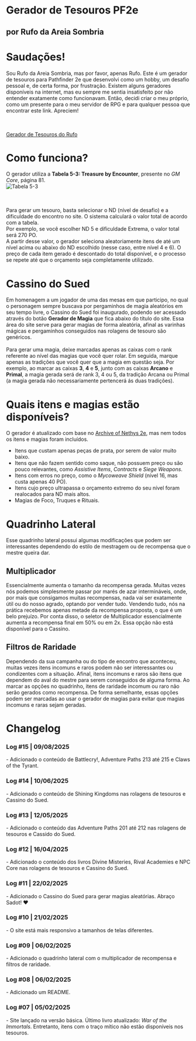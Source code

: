 <div>
<h1>Gerador de Tesouros PF2e</h1>
<h2>por Rufo da Areia Sombria</h2>

<p>
<h1>Saudações!</h1>
Sou Rufo da Areia Sombria, mas por favor, apenas Rufo. Este é um gerador de tesouros para Pathfinder 2e que desenvolvi como um hobby, um desafio pessoal e, de certa forma, por frustração. Existem alguns geradores disponíveis na internet, mas eu sempre me sentia insatisfeito por não entender exatamente como funcionavam. Então, decidi criar o meu próprio, como um presente para o meu servidor de RPG e para qualquer pessoa que encontrar este link. Apreciem!

<br><br>
<a href="https://rufodaareiasombria.github.io/tesouros-pf2e/">Gerador de Tesouros do Rufo</a>
</p>

<p>
<h1>Como funciona?</h1>
O gerador utiliza a <strong>Tabela 5-3: Treasure by Encounter</strong>, presente no <i>GM Core</i>, página 81.
<br>
<img src="https://i.imgur.com/uAqSeBC.png" alt="Tabela 5-3">

<br><br>
Para gerar um tesouro, basta selecionar o ND (nível de desafio) e a dificuldade do encontro no site. O sistema calculará o valor total de acordo com a tabela.  
Por exemplo, se você escolher ND 5 e dificuldade Extrema, o valor total será 270 PO.  
A partir desse valor, o gerador seleciona aleatoriamente itens de até um nível acima ou abaixo do ND escolhido (nesse caso, entre nível 4 e 6). O preço de cada item gerado é descontado do total disponível, e o processo se repete até que o orçamento seja completamente utilizado.
</p>

<p>
<h1>Cassino do Sued</h1>
Em homenagem a um jogador de uma das mesas em que participo, no qual o personagem sempre buscava por pergaminhos de magia aleatórios em seu tempo livre, o Cassino do Sued foi inaugurado, podendo ser acessado através do botão <strong>Gerador de Magia</strong> que fica abaixo do título do site. Essa área do site serve para gerar magias de forma aleatória, afinal as varinhas mágicas e pergaminhos conseguidos nas rolagens de tesouro são genéricos.
<br><br>
Para gerar uma magia, deixe marcadas apenas as caixas com o rank referente ao nível das magias que você quer rolar. Em seguida, marque apenas as tradições que você quer que a magia em questão seja. Por exemplo, ao marcar as caixas <strong>3</strong>, <strong>4</strong> e <strong>5</strong>, junto com as caixas <strong>Arcano</strong> e <strong>Primal</strong>, a magia gerada será de rank 3, 4 ou 5, da tradição Arcana ou Primal (a magia gerada não necessariamente pertencerá ás duas tradições). 
</p>
<p>
<h1>Quais itens e magias estão disponíveis?</h1>
O gerador é atualizado com base no <a href="https://2e.aonprd.com">Archive of Nethys 2e</a>, mas nem todos os itens e magias foram incluídos.  
<ul>
<li>Itens que custam apenas peças de prata, por serem de valor muito baixo.</li>
<li>Itens que não fazem sentido como saque, não possuem preço ou são pouco relevantes, como <i>Assistive Items</i>, <i>Contracts</i> e <i>Siege Weapons</i>.</li>
<li>Itens com erros no preço, como o <i>Mycoweave Shield</i> (nível 16, mas custa apenas 40 PO).</li>
<li>Itens cujo preço ultrapassa o orçamento extremo do seu nível foram realocados para ND mais altos.</li>
<li>Magias de Foco, Truques e Rituais.</li>
</ul>
</p>
<p>
<h1>Quadrinho Lateral</h1>
Esse quadrinho lateral possui algumas modificações que podem ser interessantes dependendo do estilo de mestragem ou de recompensa que o mestre queira dar.

<h2>Multiplicador</h2>
Essencialmente aumenta o tamanho da recompensa gerada. Muitas vezes nós podemos simplesmente passar por marés de azar intermináveis, onde, por mais que consigamos muitas recompensas, nada vai ser exatamente útil ou do nosso agrado, optando por vender tudo. Vendendo tudo, nós na prática recebemos apenas metade da recompensa proposta, o que é um belo prejuízo. Por conta disso, o seletor de Multiplicador essencialmente aumenta a recompensa final em 50% ou em 2x. Essa opção não está disponível para o Cassino.
<h2>Filtros de Raridade</h2>
Dependendo da sua campanha ou do tipo de encontro que aconteceu, muitas vezes itens incomuns e raros podem não ser interessantes ou condizentes com a situação. Afinal, itens incomuns e raros são itens que dependem do aval do mestre para serem conseguidos de alguma forma. Ao marcar as opções no quadrinho, itens de raridade incomum ou raro não serão gerados como recompensa. De forma semelhante, essas opções podem ser marcadas ao usar o gerador de magias para evitar que magias incomuns e raras sejam geradas.
</p>

<p>
<h1>Changelog</h1>
<h3>Log #15 | 09/08/2025</h3>
- Adicionado o conteúdo de Battlecry!, Adventure Paths 213 até 215 e Claws of the Tyrant.
<h3>Log #14 | 10/06/2025</h3>
- Adicionado o conteúdo de Shining Kingdoms nas rolagens de tesouros e Cassino do Sued.
<h3>Log #13 | 12/05/2025</h3>
- Adicionado o conteúdo das Adventure Paths 201 até 212 nas rolagens de tesouros e Cassido do Sued.
<h3>Log #12 | 16/04/2025</h3>
- Adicionado o conteúdo dos livros Divine Misteries, Rival Academies e NPC Core nas rolagens de tesouros e Cassino do Sued.
<h3>Log #11 | 22/02/2025</h3>
- Adicionado o Cassino do Sued para gerar magias aleatórias. Abraço Sadot! ❤
<h3>Log #10 | 21/02/2025</h3>
- O site está mais responsivo a tamanhos de telas diferentes.
<h3>Log #09 | 06/02/2025</h3>
- Adicionado o quadrinho lateral com o multiplicador de recompensa e filtros de raridade.

<h3>Log #08 | 06/02/2025</h3>
- Adicionado um README.

<h3>Log #07 | 05/02/2025</h3>
- Site lançado na versão básica. Último livro atualizado: <i>War of the Immortals</i>. Entretanto, itens com o traço mítico não estão disponíveis nos tesouros.
</p>
</div>
